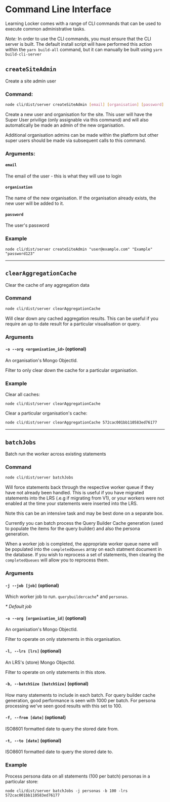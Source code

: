 ---
---

# Command Line Interface

Learning Locker comes with a range of CLI commands that can be used to execute common administrative tasks.

_Note:_ In order to use the CLI commands, you must ensure that the CLI server is built. The default install script will have performed this action within the `yarn build-all` command, but it can manually be built using `yarn build-cli-server`


## `createSiteAdmin`

Create a site admin user

### Command:
```sh
node cli/dist/server createSiteAdmin [email] [organisation] [password]
```

Create a new user and organisation for the site. This user will have the Super User privilige (only assignable via this command) and will also automatically be made an admin of the new organisation.

Additional organisation admins can be made within the platform but other super users should be made via subsequent calls to this command.


### Arguments:
#### `email`
The email of the user - this is what they will use to login

#### `organisation`
The name of the new organisation. If the organisation already exists, the new user will be added to it.

#### `password`
The user's password

### Example
```
node cli/dist/server createSiteAdmin "user@example.com" "Example" "password123"
```
___

## `clearAggregationCache`
Clear the cache of any aggregation data

### Command
```sh
node cli/dist/server clearAggregationCache
```

Will clear down any cached aggregation results. This can be useful if you require an up to date result for a particular visualisation or query.

### Arguments

#### `-o --org <organisation_id>` (optional)
An organisation's Mongo ObjectId.

Filter to only clear down the cache for a particular organisation.

### Example

Clear all caches:
```
node cli/dist/server clearAggregationCache
```

Clear a particular organisation's cache:
```
node cli/dist/server clearAggregationCache 572cac001bb110583ed76177
```

___

## `batchJobs` 
Batch run the worker across existing statements

### Command
```sh
node cli/dist/server batchJobs
```

Will force statements back through the respective worker queue if they have not already been handled. This is useful if you have migrated statements into the LRS (.e.g if migrating from V1), or your workers were not enabled at the time your statements were inserted into the LRS.

Note this can be an intensive task and may be best done on a separate box.

Currently you can batch process the Query Builder Cache generation (used to populate the items for the query builder) and also the persona generation.

When a worker job is completed, the appropriate worker queue name will be populated into the `completedQueues` array on each statment document in the database. If you wish to reprocess a set of statements, then clearing the `completedQueues` will allow you to reprocess them.


### Arguments

#### `-j --job [job]` (optional)
Which worker job to run. `querybuildercache`* and `personas`. 

_* Default job_

#### `-o --org [organisation_id]` (optional)
An organisation's Mongo ObjectId.

Filter to operate on only statements in this organisation.

#### `-l, --lrs [lrs]` (optional)
An LRS's (store) Mongo ObjectId.

Filter to operate on only statements in this store.

#### `-b, --batchSize [batchSize]` (optional)
How many statements to include in each batch. For query builder cache generation, good performance is seen with 1000 per batch. For persona processing we've seen good results with this set to 100.


#### `-f, --from [date]` (optional)
ISO8601 formatted date to query the stored date from. 


#### `-t, --to [date]` (optional)
ISO8601 formatted date to query the stored date to.


### Example

Process persona data on all statements (100 per batch) personas in a particular store:
```
node cli/dist/server batchJobs -j personas -b 100 -lrs 572cac001bb110583ed76177
```
